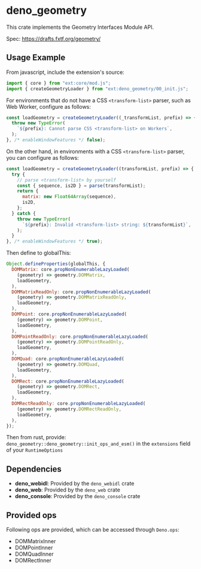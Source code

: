 # deno_geometry

This crate implements the Geometry Interfaces Module API.

Spec: https://drafts.fxtf.org/geometry/

## Usage Example

From javascript, include the extension's source:

```javascript
import { core } from "ext:core/mod.js";
import { createGeometryLoader } from "ext:deno_geometry/00_init.js";
```

For environments that do not have a CSS `<transform-list>` parser, such as Web
Worker, configure as follows:

```javascript
const loadGeometry = createGeometryLoader((_transformList, prefix) => {
  throw new TypeError(
    `${prefix}: Cannot parse CSS <transform-list> on Workers`,
  );
}, /* enableWindowFeatures */ false);
```

On the other hand, in environments with a CSS `<transform-list>` parser, you can
configure as follows:

```javascript
const loadGeometry = createGeometryLoader((transformList, prefix) => {
  try {
    // parse <transform-list> by yourself
    const { sequence, is2D } = parse(transformList);
    return {
      matrix: new Float64Array(sequence),
      is2D,
    };
  } catch {
    throw new TypeError(
      `${prefix}: Invalid <transform-list> string: ${transformList}`,
    );
  }
}, /* enableWindowFeatures */ true);
```

Then define to globalThis:

```javascript
Object.defineProperties(globalThis, {
  DOMMatrix: core.propNonEnumerableLazyLoaded(
    (geometry) => geometry.DOMMatrix,
    loadGeometry,
  ),
  DOMMatrixReadOnly: core.propNonEnumerableLazyLoaded(
    (geometry) => geometry.DOMMatrixReadOnly,
    loadGeometry,
  ),
  DOMPoint: core.propNonEnumerableLazyLoaded(
    (geometry) => geometry.DOMPoint,
    loadGeometry,
  ),
  DOMPointReadOnly: core.propNonEnumerableLazyLoaded(
    (geometry) => geometry.DOMPointReadOnly,
    loadGeometry,
  ),
  DOMQuad: core.propNonEnumerableLazyLoaded(
    (geometry) => geometry.DOMQuad,
    loadGeometry,
  ),
  DOMRect: core.propNonEnumerableLazyLoaded(
    (geometry) => geometry.DOMRect,
    loadGeometry,
  ),
  DOMRectReadOnly: core.propNonEnumerableLazyLoaded(
    (geometry) => geometry.DOMRectReadOnly,
    loadGeometry,
  ),
});
```

Then from rust, provide: `deno_geometry::deno_geometry::init_ops_and_esm()` in
the `extensions` field of your `RuntimeOptions`

## Dependencies

- **deno_webidl**: Provided by the `deno_webidl` crate
- **deno_web**: Provided by the `deno_web` crate
- **deno_console**: Provided by the `deno_console` crate

## Provided ops

Following ops are provided, which can be accessed through `Deno.ops`:

- DOMMatrixInner
- DOMPointInner
- DOMQuadInner
- DOMRectInner
